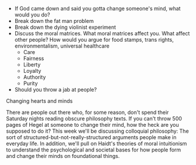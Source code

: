  - If God came down and said you gotta change someone's mind, what would you do?
 - Break down the fat man problem
 - Break down the dying violinist experiment
 - Discuss the moral matrices. What moral matrices affect you. What affect other people? How would you argue for food stamps, trans rights, environmentalism, universal healthcare
   - Care
   - Fairness
   - Liberty
   - Loyalty
   - Authority
   - Purity
 - Should you throw a jab at people?

Changing hearts and minds

There are people out there who, for some reason, don't spend their Saturday nights reading obscure philosophy texts. If you can't throw 500 pages of Hegel at someone to change their mind, how the heck are you supposed to do it? This week we'll be discussing colloquial philosophy: The sort of structured-but-not-really-structured arguments people make in everyday life. In addition, we'll pull on Haidt's theories of moral intuitionism to understand the psychological and societal bases for how people form and change their minds on foundational things.
